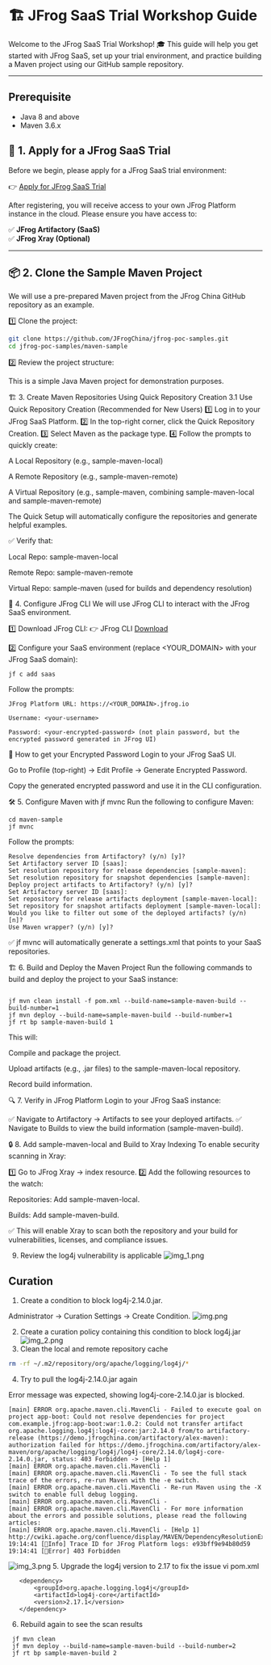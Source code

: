 # 🏗️ JFrog SaaS Trial Workshop Guide 

Welcome to the JFrog SaaS Trial Workshop! 🎓 This guide will help you get started with JFrog SaaS, set up your trial environment, and practice building a Maven project using our GitHub sample repository.

---

## Prerequisite
- Java 8 and above
- Maven 3.6.x

## 🚀 1. Apply for a JFrog SaaS Trial

Before we begin, please apply for a JFrog SaaS trial environment:

👉 [Apply for JFrog SaaS Trial](https://jfrog.com/start-free/)

After registering, you will receive access to your own JFrog Platform instance in the cloud. Please ensure you have access to:

✅ **JFrog Artifactory (SaaS)**  
✅ **JFrog Xray (Optional)**

---

## 📦 2. Clone the Sample Maven Project

We will use a pre-prepared Maven project from the JFrog China GitHub repository as an example.

1️⃣ Clone the project:
```bash
git clone https://github.com/JFrogChina/jfrog-poc-samples.git
cd jfrog-poc-samples/maven-sample
```
2️⃣ Review the project structure:

This is a simple Java Maven project for demonstration purposes.

🏗️ 3. Create Maven Repositories Using Quick Repository Creation
3.1 Use Quick Repository Creation (Recommended for New Users)
1️⃣ Log in to your JFrog SaaS Platform.
2️⃣ In the top-right corner, click the Quick Repository Creation.
3️⃣ Select Maven as the package type.
4️⃣ Follow the prompts to quickly create:

A Local Repository (e.g., sample-maven-local)

A Remote Repository (e.g., sample-maven-remote)

A Virtual Repository (e.g., sample-maven, combining sample-maven-local and sample-maven-remote)

The Quick Setup will automatically configure the repositories and generate helpful examples.

✅ Verify that:

Local Repo: sample-maven-local

Remote Repo: sample-maven-remote

Virtual Repo: sample-maven (used for builds and dependency resolution)


🔗 4. Configure JFrog CLI
We will use JFrog CLI to interact with the JFrog SaaS environment.

1️⃣ Download JFrog CLI:
👉 JFrog CLI [Download](https://jfrog.com/getcli/)

2️⃣ Configure your SaaS environment (replace <YOUR_DOMAIN> with your JFrog SaaS domain):


```shell
jf c add saas
```

Follow the prompts:
```shell
JFrog Platform URL: https://<YOUR_DOMAIN>.jfrog.io

Username: <your-username>

Password: <your-encrypted-password> (not plain password, but the encrypted password generated in JFrog UI)

```

🔑 How to get your Encrypted Password
Login to your JFrog SaaS UI.

Go to Profile (top-right) → Edit Profile → Generate Encrypted Password.

Copy the generated encrypted password and use it in the CLI configuration.

🛠️ 5. Configure Maven with jf mvnc
Run the following to configure Maven:

```shell
cd maven-sample
jf mvnc
```

Follow the prompts:

```shell
Resolve dependencies from Artifactory? (y/n) [y]?
Set Artifactory server ID [saas]: 
Set resolution repository for release dependencies [sample-maven]: 
Set resolution repository for snapshot dependencies [sample-maven]: 
Deploy project artifacts to Artifactory? (y/n) [y]?
Set Artifactory server ID [saas]: 
Set repository for release artifacts deployment [sample-maven-local]: 
Set repository for snapshot artifacts deployment [sample-maven-local]: 
Would you like to filter out some of the deployed artifacts? (y/n) [n]? 
Use Maven wrapper? (y/n) [y]? 
```

✅ jf mvnc will automatically generate a settings.xml that points to your SaaS repositories.

🏗️ 6. Build and Deploy the Maven Project
Run the following commands to build and deploy the project to your SaaS instance:

```shell

jf mvn clean install -f pom.xml --build-name=sample-maven-build --build-number=1
jf mvn deploy --build-name=sample-maven-build --build-number=1
jf rt bp sample-maven-build 1
```
This will:

Compile and package the project.

Upload artifacts (e.g., .jar files) to the sample-maven-local repository.

Record build information.

🔍 7. Verify in JFrog Platform
Login to your JFrog SaaS instance:

✅ Navigate to Artifactory → Artifacts to see your deployed artifacts.
✅ Navigate to Builds to view the build information (sample-maven-build).


🔒 8. Add sample-maven-local and Build to Xray Indexing
To enable security scanning in Xray:

1️⃣ Go to JFrog Xray → index resource.
2️⃣ Add the following resources to the watch:

Repositories: Add sample-maven-local.

Builds: Add sample-maven-build.

✅ This will enable Xray to scan both the repository and your build for vulnerabilities, licenses, and compliance issues.

9. Review the log4j vulnerability is applicable
![img_1.png](img_1.png)

## Curation

1. Create a condition to block log4j-2.14.0.jar.

Administrator -> Curation Settings -> Create Condition.
![img.png](img.png)


2. Create a curation policy containing this condition to block log4j.jar
![img_2.png](img_2.png)
3. Clean the local and remote repository cache

```bash
rm -rf ~/.m2/repository/org/apache/logging/log4j/* 
```
4. Try to pull the log4j-2.14.0.jar again

Error message was expected, showing log4j-core-2.14.0.jar is blocked.

```shell
[main] ERROR org.apache.maven.cli.MavenCli - Failed to execute goal on project app-boot: Could not resolve dependencies for project com.example.jfrog:app-boot:war:1.0.2: Could not transfer artifact org.apache.logging.log4j:log4j-core:jar:2.14.0 from/to artifactory-release (https://demo.jfrogchina.com/artifactory/alex-maven): authorization failed for https://demo.jfrogchina.com/artifactory/alex-maven/org/apache/logging/log4j/log4j-core/2.14.0/log4j-core-2.14.0.jar, status: 403 Forbidden -> [Help 1]
[main] ERROR org.apache.maven.cli.MavenCli - 
[main] ERROR org.apache.maven.cli.MavenCli - To see the full stack trace of the errors, re-run Maven with the -e switch.
[main] ERROR org.apache.maven.cli.MavenCli - Re-run Maven using the -X switch to enable full debug logging.
[main] ERROR org.apache.maven.cli.MavenCli - 
[main] ERROR org.apache.maven.cli.MavenCli - For more information about the errors and possible solutions, please read the following articles:
[main] ERROR org.apache.maven.cli.MavenCli - [Help 1] http://cwiki.apache.org/confluence/display/MAVEN/DependencyResolutionException
19:14:41 [🔵Info] Trace ID for JFrog Platform logs: e93bff9e94b80d59
19:14:41 [🚨Error] 403 Forbidden

```

![img_3.png](img_3.png)
5. Upgrade the log4j version to 2.17 to fix the issue
vi pom.xml
```shell
   <dependency>
       <groupId>org.apache.logging.log4j</groupId>
       <artifactId>log4j-core</artifactId>
       <version>2.17.1</version>
   </dependency>
```

6. Rebuild again to see the scan results
```shell
 jf mvn clean 
 jf mvn deploy --build-name=sample-maven-build --build-number=2
 jf rt bp sample-maven-build 2  
```
